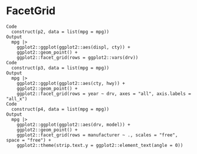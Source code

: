 # FacetGrid

    Code
      construct(p2, data = list(mpg = mpg))
    Output
      mpg |>
        ggplot2::ggplot(ggplot2::aes(displ, cty)) +
        ggplot2::geom_point() +
        ggplot2::facet_grid(rows = ggplot2::vars(drv))
    Code
      construct(p3, data = list(mpg = mpg))
    Output
      mpg |>
        ggplot2::ggplot(ggplot2::aes(cty, hwy)) +
        ggplot2::geom_point() +
        ggplot2::facet_grid(rows = year ~ drv, axes = "all", axis.labels = "all_x")
    Code
      construct(p4, data = list(mpg = mpg))
    Output
      mpg |>
        ggplot2::ggplot(ggplot2::aes(drv, model)) +
        ggplot2::geom_point() +
        ggplot2::facet_grid(rows = manufacturer ~ ., scales = "free", space = "free") +
        ggplot2::theme(strip.text.y = ggplot2::element_text(angle = 0))

